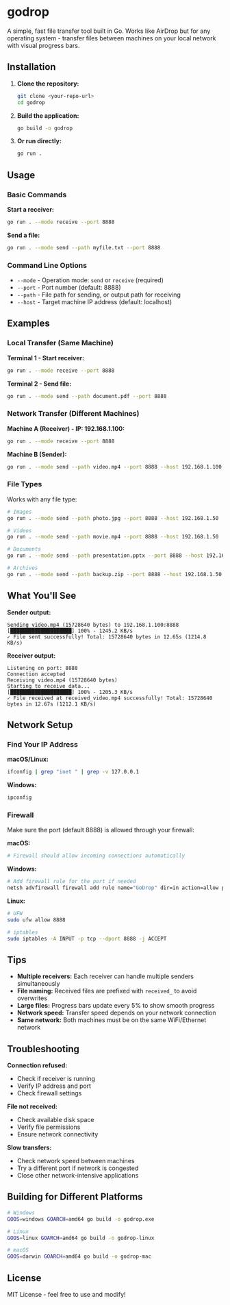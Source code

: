 # godrop

A simple, fast file transfer tool built in Go. Works like AirDrop but for any operating system - transfer files between machines on your local network with visual progress bars.

## Installation

1. **Clone the repository:**

    ```bash
    git clone <your-repo-url>
    cd godrop
    ```

2. **Build the application:**

    ```bash
    go build -o godrop
    ```

3. **Or run directly:**
    ```bash
    go run .
    ```

## Usage

### Basic Commands

**Start a receiver:**

```bash
go run . --mode receive --port 8888
```

**Send a file:**

```bash
go run . --mode send --path myfile.txt --port 8888
```

### Command Line Options

-   `--mode` - Operation mode: `send` or `receive` (required)
-   `--port` - Port number (default: 8888)
-   `--path` - File path for sending, or output path for receiving
-   `--host` - Target machine IP address (default: localhost)

## Examples

### Local Transfer (Same Machine)

**Terminal 1 - Start receiver:**

```bash
go run . --mode receive --port 8888
```

**Terminal 2 - Send file:**

```bash
go run . --mode send --path document.pdf --port 8888
```

### Network Transfer (Different Machines)

**Machine A (Receiver) - IP: 192.168.1.100:**

```bash
go run . --mode receive --port 8888
```

**Machine B (Sender):**

```bash
go run . --mode send --path video.mp4 --port 8888 --host 192.168.1.100
```

### File Types

Works with any file type:

```bash
# Images
go run . --mode send --path photo.jpg --port 8888 --host 192.168.1.50

# Videos
go run . --mode send --path movie.mp4 --port 8888 --host 192.168.1.50

# Documents
go run . --mode send --path presentation.pptx --port 8888 --host 192.168.1.50

# Archives
go run . --mode send --path backup.zip --port 8888 --host 192.168.1.50
```

## What You'll See

**Sender output:**

```
Sending video.mp4 (15728640 bytes) to 192.168.1.100:8888
[████████████████████] 100% - 1245.2 KB/s
✓ File sent successfully! Total: 15728640 bytes in 12.65s (1214.8 KB/s)
```

**Receiver output:**

```
Listening on port: 8888
Connection accepted
Receiving video.mp4 (15728640 bytes)
Starting to receive data...
[████████████████████] 100% - 1205.3 KB/s
✓ File received at received_video.mp4 successfully! Total: 15728640 bytes in 12.67s (1212.1 KB/s)
```

## Network Setup

### Find Your IP Address

**macOS/Linux:**

```bash
ifconfig | grep "inet " | grep -v 127.0.0.1
```

**Windows:**

```bash
ipconfig
```

### Firewall

Make sure the port (default 8888) is allowed through your firewall:

**macOS:**

```bash
# Firewall should allow incoming connections automatically
```

**Windows:**

```bash
# Add firewall rule for the port if needed
netsh advfirewall firewall add rule name="GoDrop" dir=in action=allow protocol=TCP localport=8888
```

**Linux:**

```bash
# UFW
sudo ufw allow 8888

# iptables
sudo iptables -A INPUT -p tcp --dport 8888 -j ACCEPT
```

## Tips

-   **Multiple receivers:** Each receiver can handle multiple senders simultaneously
-   **File naming:** Received files are prefixed with `received_` to avoid overwrites
-   **Large files:** Progress bars update every 5% to show smooth progress
-   **Network speed:** Transfer speed depends on your network connection
-   **Same network:** Both machines must be on the same WiFi/Ethernet network

## Troubleshooting

**Connection refused:**

-   Check if receiver is running
-   Verify IP address and port
-   Check firewall settings

**File not received:**

-   Check available disk space
-   Verify file permissions
-   Ensure network connectivity

**Slow transfers:**

-   Check network speed between machines
-   Try a different port if network is congested
-   Close other network-intensive applications

## Building for Different Platforms

```bash
# Windows
GOOS=windows GOARCH=amd64 go build -o godrop.exe

# Linux
GOOS=linux GOARCH=amd64 go build -o godrop-linux

# macOS
GOOS=darwin GOARCH=amd64 go build -o godrop-mac
```

## License

MIT License - feel free to use and modify!
